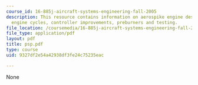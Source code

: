 ```yaml
---
course_id: 16-885j-aircraft-systems-engineering-fall-2005
description: This resource contains information on aerospike engine design, alternative
  engine cycles, controller improvements, preburners and testing.
file_location: /coursemedia/16-885j-aircraft-systems-engineering-fall-2005/9327df2e54a42938df3fe24c75235eac_psp.pdf
file_type: application/pdf
layout: pdf
title: psp.pdf
type: course
uid: 9327df2e54a42938df3fe24c75235eac

---
```

None